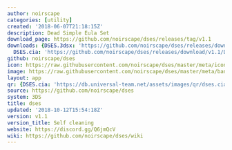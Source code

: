 ```yaml
---
author: noirscape
categories: [utility]
created: '2018-06-07T21:18:15Z'
description: Dead Simple Eula Set
download_page: https://github.com/noirscape/dses/releases/tag/v1.1
downloads: {DSES.3dsx: 'https://github.com/noirscape/dses/releases/download/v1.1/DSES.3dsx',
  DSES.cia: 'https://github.com/noirscape/dses/releases/download/v1.1/DSES.cia', DSES.zip: 'https://github.com/noirscape/dses/releases/download/v1.1/DSES.zip'}
github: noirscape/dses
icon: https://raw.githubusercontent.com/noirscape/dses/master/meta/icon.png
image: https://raw.githubusercontent.com/noirscape/dses/master/meta/banner.png
layout: app
qr: {DSES.cia: 'https://db.universal-team.net/assets/images/qr/dses.cia.png'}
source: https://github.com/noirscape/dses
system: 3DS
title: dses
updated: '2018-10-12T15:54:18Z'
version: v1.1
version_title: Self cleaning
website: https://discord.gg/Q6jmQcV
wiki: https://github.com/noirscape/dses/wiki
---
```

